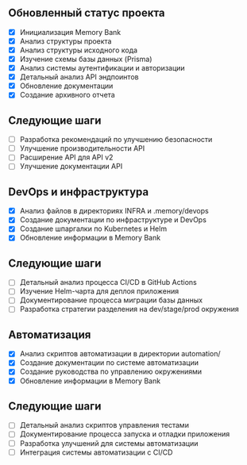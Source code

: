 ## Обновленный статус проекта

- [x] Инициализация Memory Bank
- [x] Анализ структуры проекта
- [x] Анализ структуры исходного кода
- [x] Изучение схемы базы данных (Prisma)
- [x] Анализ системы аутентификации и авторизации
- [x] Детальный анализ API эндпоинтов
- [x] Обновление документации
- [x] Создание архивного отчета

## Следующие шаги

- [ ] Разработка рекомендаций по улучшению безопасности
- [ ] Улучшение производительности API
- [ ] Расширение API для API v2
- [ ] Улучшение документации API

## DevOps и инфраструктура

- [x] Анализ файлов в директориях INFRA и .memory/devops
- [x] Создание документации по инфраструктуре и DevOps
- [x] Создание шпаргалки по Kubernetes и Helm
- [x] Обновление информации в Memory Bank

## Следующие шаги

- [ ] Детальный анализ процесса CI/CD в GitHub Actions
- [ ] Изучение Helm-чарта для деплоя приложения
- [ ] Документирование процесса миграции базы данных
- [ ] Разработка стратегии разделения на dev/stage/prod окружения

## Автоматизация

- [x] Анализ скриптов автоматизации в директории automation/
- [x] Создание документации по системе автоматизации
- [x] Создание руководства по управлению окружениями
- [x] Обновление информации в Memory Bank

## Следующие шаги

- [ ] Детальный анализ скриптов управления тестами
- [ ] Документирование процесса запуска и отладки приложения
- [ ] Разработка улучшений для системы автоматизации
- [ ] Интеграция системы автоматизации с CI/CD
